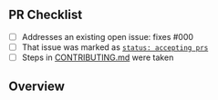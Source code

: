 <!-- 👋 Hi, thanks for sending a PR to import-local-or-npx! 💖.
Please fill out all fields below and make sure each item is true and [x] checked.
Otherwise we may not be able to review your PR. -->

## PR Checklist

- [ ] Addresses an existing open issue: fixes #000
- [ ] That issue was marked as [`status: accepting prs`](https://github.com/JoshuaKGoldberg/import-local-or-npx/issues?q=is%3Aopen+is%3Aissue+label%3A%22status%3A+accepting+prs%22)
- [ ] Steps in [CONTRIBUTING.md](https://github.com/JoshuaKGoldberg/import-local-or-npx/blob/main/.github/CONTRIBUTING.md) were taken

## Overview

<!-- Description of what is changed and how the code change does that. -->

